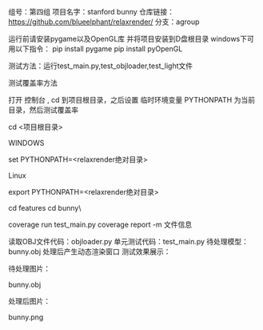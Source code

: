 组号：第四组 项目名字：stanford bunny 仓库链接：https://github.com/blueelphant/relaxrender/ 分支：agroup

运行前请安装pygame以及OpenGL库 并将项目安装到D盘根目录 windows下可用以下指令： pip install pygame pip install pyOpenGL

测试方法：运行test_main.py,test_objloader,test_light文件

测试覆盖率方法

打开 控制台 , cd 到项目根目录，之后设置 临时环境变量 PYTHONPATH 为当前目录，然后测试覆盖率

cd <项目根目录>

WINDOWS

set PYTHONPATH=<relaxrender绝对目录>

Linux

export PYTHONPATH=<relaxrender绝对目录>

cd features
cd bunny\

coverage run test_main.py coverage report -m 文件信息

读取OBJ文件代码：objloader.py 单元测试代码：test_main.py 待处理模型：bunny.obj 处理后产生动态渲染窗口 测试效果展示：

待处理图片：

bunny.obj

处理后图片：

bunny.png
